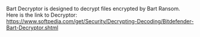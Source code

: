 Bart Decryptor is designed to decrypt files encrypted by Bart Ransom.\
Here is the link to Decryptor:\
https://www.softpedia.com/get/Security/Decrypting-Decoding/Bitdefender-Bart-Decryptor.shtml
